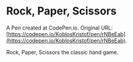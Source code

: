 # Rock, Paper, Scissors
 A Pen created at CodePen.io. Original URL: [https://codepen.io/KoblosKristof/pen/rNBeEab](https://codepen.io/KoblosKristof/pen/rNBeEab).

 Rock, Paper, Scissors the classic hand game.
